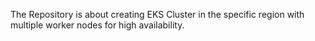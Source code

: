 The Repository is about creating EKS Cluster in the specific region with multiple worker nodes for high availability.
